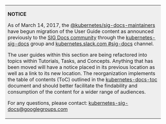 

<table style="background-color:#eeeeee">
<tr>
  <td>
  <p><b>NOTICE</b></p>
  <p>As of March 14, 2017, the <a href="https://github.com/orgs/kubernetes/teams/sig-docs-maintainers">@kubernetes/sig-docs-maintainers</a> have begun migration of the User Guide content as announced previously to the <a href="https://github.com/kubernetes/community/tree/master/sig-docs">SIG Docs community</a> through the <a href="https://groups.google.com/forum/#!forum/kubernetes-sig-docs">kubernetes-sig-docs</a> group and <a href="https://kubernetes.slack.com/messages/sig-docs/">kubernetes.slack.com #sig-docs</a> channel.</p>
  <p>The user guides within this section are being refactored into topics within Tutorials, Tasks, and Concepts. Anything that has been moved will have a notice placed in its previous location as well as a link to its new location. The reorganization implements the table of contents (ToC) outlined in the <a href="https://docs.google.com/a/google.com/document/d/18hRCIorVarExB2eBVHTUR6eEJ2VVk5xq1iBmkQv8O6I/edit?usp=sharing">kubernetes-docs-toc</a> document and should better facilitate the findability and consumption of the content for a wider range of audiences.</p>
  <p>For any questions, please contact: <a href="mailto:kubernetes-sig-docs@googlegroups.com">kubernetes-sig-docs@googlegroups.com</a></p>
  </td>
</tr>
</table>

